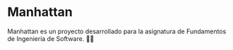 # Manhattan
Manhattan es un proyecto desarrollado para la asignatura de Fundamentos de Ingeniería de Software. 👨‍💻
